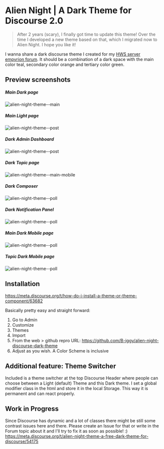 # Alien Night | A Dark Theme for Discourse 2.0

> After 2 years (scary), I finally got time to update this theme!
Over the time I developed a new theme based on that, which I migrated now to Alien Night. 
I hope you like it!

I wanna share a dark discourse theme I created for my [HWS server empyrion forum](https://forum.empyrion-homeworld.net).
It should be a combination of a dark space with the main color teal, secondary color orange and tertiary color green.

## Preview screenshots
##### Main Dark page
![alien-night-theme--main](https://raw.githubusercontent.com/B-iggy/alien-night-discourse-dark-theme/master/preview/Dark-Main.jpg)

##### Main Light page
![alien-night-theme--post](https://raw.githubusercontent.com/B-iggy/alien-night-discourse-dark-theme/master/preview/Light-Main.jpg)

##### Dark Admin Dashboard
![alien-night-theme--post](https://raw.githubusercontent.com/B-iggy/alien-night-discourse-dark-theme/master/preview/Dark-Admin-Dashboard.jpg)

##### Dark Topic page
![alien-night-theme--main-mobile](https://raw.githubusercontent.com/B-iggy/alien-night-discourse-dark-theme/master/preview/Dark-Topic.jpg)

##### Dark Composer
![alien-night-theme--poll](https://raw.githubusercontent.com/B-iggy/alien-night-discourse-dark-theme/master/preview/Dark-Composer.jpg)

##### Dark Notification Panel
![alien-night-theme--poll](https://raw.githubusercontent.com/B-iggy/alien-night-discourse-dark-theme/master/preview/Dark-Notification-Panel.jpg)

##### Main Dark Mobile page
![alien-night-theme--poll](https://raw.githubusercontent.com/B-iggy/alien-night-discourse-dark-theme/master/preview/Dark-Mobile-Main.jpg)

##### Topic Dark Mobile page
![alien-night-theme--poll](https://raw.githubusercontent.com/B-iggy/alien-night-discourse-dark-theme/master/preview/Dark-Mobile-Topic.jpg)

## Installation
https://meta.discourse.org/t/how-do-i-install-a-theme-or-theme-component/63682

Basically pretty easy and straight forward:

1. Go to Admin
2. Customize
3. Themes
4. Import
5. From the web > github repro URL:
https://github.com/B-iggy/alien-night-discourse-dark-theme
6. Adjust as you wish. A Color Scheme is inclusive

## Additional feature: Theme Switcher
Included is a theme switcher at the top Discourse Header where people can choose between a Light (default) Theme and this Dark theme.
I set a global modifier class in the html and store it in the local Storage. 
This way it is permanent and can react properly.

## Work in Progress

Since Discourse has dynamic and a lot of classes there might be still some contrast issues here and there.
Please create an Issue for that or write in the Forum topic about it and I'll try to fix it as soon as possible! :) 
https://meta.discourse.org/t/alien-night-theme-a-free-dark-theme-for-discourse/54175

